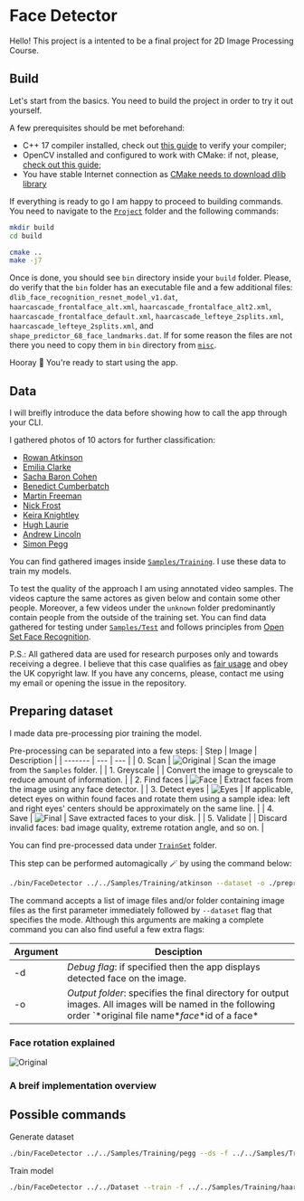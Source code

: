 # Face Detector

Hello! This project is a intented to be a final project for 2D Image Processing Course.

## Build

Let's start from the basics. You need to build the project in order to try it out yourself.

A few prerequisites should be met beforehand:
- C++ 17 compiler installed, check out [this guide](https://en.cppreference.com/w/cpp/compiler_support/17) to verify your compiler;
- OpenCV installed and configured to work with CMake: if not, please, [check out this guide](https://docs.opencv.org/4.x/d7/d9f/tutorial_linux_install.html);
- You have stable Internet connection as [CMake needs to download dlib library](https://github.com/st235/HSE.2DImageProcessing.Week7/blob/main/Project/CMakeLists.txt#L25)

If everything is ready to go I am happy to proceed to building commands. You need to navigate to the [`Project`](https://github.com/st235/HSE.2DImageProcessing.Week7/tree/main/Project) folder and the following commands:

```bash
mkdir build
cd build

cmake ..
make -j7
```

Once is done, you should see `bin` directory inside your `build` folder. Please, do verify that the `bin` folder has an executable file and a few additional files: `dlib_face_recognition_resnet_model_v1.dat`, `haarcascade_frontalface_alt.xml`, `haarcascade_frontalface_alt2.xml`, `haarcascade_frontalface_default.xml`, `haarcascade_lefteye_2splits.xml`, `haarcascade_lefteye_2splits.xml`, and `shape_predictor_68_face_landmarks.dat`. If for some reason the files are not there you need to copy them in `bin` directory from [`misc`](https://github.com/st235/HSE.2DImageProcessing.Week7/tree/main/Project/misc).

Hooray 🎉 You're ready to start using the app.

## Data

I will breifly introduce the data before showing how to call the app through your CLI. 

I gathered photos of 10 actors for further classification:

- [Rowan Atkinson](https://en.wikipedia.org/wiki/Rowan_Atkinson)
- [Emilia Clarke](https://en.wikipedia.org/wiki/Emilia_Clarke)
- [Sacha Baron Cohen](https://en.wikipedia.org/wiki/Sacha_Baron_Cohen)
- [Benedict Cumberbatch](https://en.wikipedia.org/wiki/Benedict_Cumberbatch)
- [Martin Freeman](https://en.wikipedia.org/wiki/Martin_Freeman)
- [Nick Frost](https://en.wikipedia.org/wiki/Nick_Frost)
- [Keira Knightley](https://en.wikipedia.org/wiki/Keira_Knightley)
- [Hugh Laurie](https://en.wikipedia.org/wiki/Hugh_Laurie)
- [Andrew Lincoln](https://en.wikipedia.org/wiki/Andrew_Lincoln)
- [Simon Pegg](https://en.wikipedia.org/wiki/Simon_Pegg)

You can find gathered images inside [`Samples/Training`](https://github.com/st235/HSE.2DImageProcessing.Week7/tree/main/Samples/Training). I use these data to train my models.

To test the quality of the approach I am using annotated video samples. The videos capture the same actores as given below and contain some other people. Moreover, a few videos under the `unknown` folder predominantly contain people from the outside of the training set. You can find data gathered for testing under [`Samples/Test`](https://github.com/st235/HSE.2DImageProcessing.Week7/tree/main/Samples/Test) and follows principles from [Open Set Face Recognition](https://jwdai.github.io/Research/OSFR/OSFR.htm).

P.S.: All gathered data are used for research purposes only and towards receiving a degree. I believe that this case qualifies as [fair usage](https://www.bl.uk/business-and-ip-centre/articles/fair-dealing-copyright-explained) and obey the UK copyright law. If you have any concerns, please, contact me using my email or opening the issue in the repository.

## Preparing dataset

I made data pre-processing pior training the model.

Pre-processing can be separated into a few steps:
| Step | Image  | Description  |
| ------- | --- | --- |
| 0. Scan | ![Original](./Resources/original_face.png) | Scan the image from the `Samples` folder. |
| 1. Greyscale |  | Convert the image to greyscale to reduce amount of information. |
| 2. Find faces | ![Face](./Resources/preprocessing_face.png) | Extract faces from the image using any face detector. |
| 3. Detect eyes | ![Eyes](./Resources/preprocessing_face_with_eyes.png) | If applicable, detect eyes on within found faces and rotate them using a sample idea: left and right eyes' centers should be approximately on the same line. |
| 4. Save | ![Final](./Resources/final_face.jpg) | Save extracted faces to your disk. |
| 5. Validate |  | Discard invalid faces: bad image quality, extreme rotation angle, and so on. |


You can find pre-processed data under [`TrainSet`](https://github.com/st235/HSE.2DImageProcessing.Week7/tree/main/TrainSet) folder.

This step can be performed automagically 🪄 by using the command below:

```bash
./bin/FaceDetector ../../Samples/Training/atkinson --dataset -o ./preprocessing_results -d
```

The command accepts a list of image files and/or folder containing image files as the first parameter immediately followed by `--dataset` flag that specifies the mode. Although this arguments are making a complete command you can also find useful a few extra flags:

|Argument|Desciption|
|-----|-----|
|-d| *Debug flag*: if specified then the app displays detected face on the image. |
|-o| *Output folder*: specifies the final directory for output images. All images will be named in the following order `\*original file name\*_face_\*id of a face\* |

### Face rotation explained

![Original](./Resources/face_rotation_explained.png)


### A breif implementation overview




## Possible commands

Generate dataset

```bash
./bin/FaceDetector ../../Samples/Training/pegg --ds -f ../../Samples/Training/haarcascade_frontalface_alt2.xml -re ../../Samples/Training/haarcascade_righteye_2splits.xml -le ../../Samples/Training/haarcascade_lefteye_2splits.xml -o ../../Dataset/pegg
```

Train model

```bash
./bin/FaceDetector ../../Dataset --train -f ../../Samples/Training/haarcascade_frontalface_alt2.xml -re ../../Samples/Training/haarcascade_righteye_2splits.xml -le ../../Samples/Training/haarcascade_lefteye_2splits.xml -om ../../Dataset/bow_svm_model.yml -ol ../../Dataset/labels_mapping.dat
```
